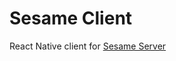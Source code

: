 # Sesame Client

React Native client for [Sesame Server](https://github.com/manutenfruits/sesame-server)
